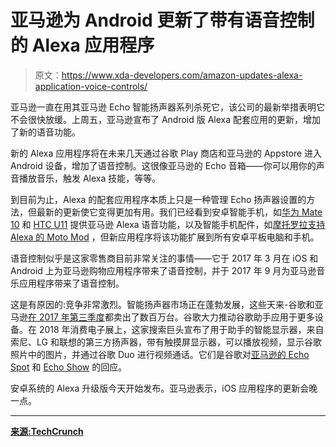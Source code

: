 # 亚马逊为 Android 更新了带有语音控制的 Alexa 应用程序

> 原文：<https://www.xda-developers.com/amazon-updates-alexa-application-voice-controls/>

亚马逊一直在用其亚马逊 Echo 智能扬声器系列杀死它，该公司的最新举措表明它不会很快放缓。上周五，亚马逊宣布了 Android 版 Alexa 配套应用的更新，增加了新的语音功能。

新的 Alexa 应用程序将在未来几天通过谷歌 Play 商店和亚马逊的 Appstore 进入 Android 设备，增加了语音控制。这很像亚马逊的 Echo 音箱——你可以用你的声音播放音乐，触发 Alexa 技能，等等。

到目前为止，Alexa 的配套应用程序本质上只是一种管理 Echo 扬声器设置的方法，但最新的更新使它变得更加有用。我们已经看到安卓智能手机，如[华为 Mate 10](https://www.xda-developers.com/huawei-mate-10-pro-coming-u-s-but-not-att/) 和 [HTC U11](https://www.xda-developers.com/htc-u11-eyes-announced-dual-selfie-cameras-face-unlock/) 提供亚马逊 Alexa 语音功能，以及智能手机配件，如[摩托罗拉支持 Alexa 的 Moto Mod](https://www.xda-developers.com/moto-smart-speaker-amazon-moto-mod/) ，但新应用程序将该功能扩展到所有安卓平板电脑和手机。

语音控制似乎是这家零售商目前非常关注的事情——它于 2017 年 3 月在 iOS 和 Android 上为亚马逊购物应用程序带来了语音控制，并于 2017 年 9 月为亚马逊音乐应用程序带来了语音控制。

这是有原因的:竞争非常激烈。智能扬声器市场正在蓬勃发展，这些天来-谷歌和亚马逊[在 2017 年第三季度](https://www.xda-developers.com/google-home-amazon-echo-smart-speaker-market-share/)都卖出了数百万台。谷歌大力推动谷歌助手应用于更多设备。在 2018 年消费电子展上，这家搜索巨头宣布了用于助手的智能显示器，来自索尼、LG 和联想的第三方扬声器，带有触摸屏显示器，可以播放视频，显示谷歌照片中的图片，并通过谷歌 Duo 进行视频通话。它们是谷歌对[亚马逊的 Echo Spot](https://www.xda-developers.com/amazon-echo-spot-smaller-cheaper/) 和 [Echo Show](https://www.xda-developers.com/google-removing-youtube-amazon-echo-show-fire-tv/) 的回应。

安卓系统的 Alexa 升级版今天开始发布。亚马逊表示，iOS 应用程序的更新会晚一点。

* * *

[**来源:TechCrunch**](https://techcrunch.com/2018/01/19/amazon-brings-voice-control-to-its-alexa-app-for-android-with-ios-coming-soon/?ncid=rss)